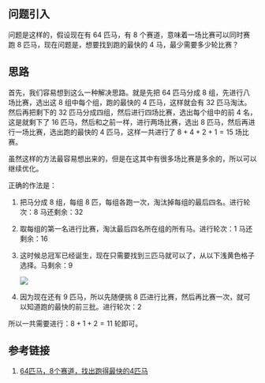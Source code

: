 ## 问题引入

问题是这样的，假设现在有 64 匹马，有 8 个赛道，意味着一场比赛可以同时赛跑 8 匹马，现在问题是，想要找到跑的最快的 4 马，最少需要多少轮比赛？

## 思路

首先，我们容易想到这么一种解决思路。就是先把 64 匹马分成 8 组，先进行八场比赛，选出这 8 组中每个组，跑的最快的 4 匹马，这样就会有 32 匹马淘汰。然后再把剩下的 32 匹马分成四组，然后进行四场比赛，选出每个组中的前 4 名，这是就剩下了 16 匹马，然后和之前一样，进行两场比赛，选出 8 匹马，然后再进行一场比赛，选出跑的最快的 4 匹马，这样一共进行了 $8+4+2+1=15$ 场比赛。

虽然这样的方法最容易想出来的，但是在这其中有很多场比赛是多余的，所以可以继续优化。

正确的作法是：

1. 把马分成 8 组，每组 8 匹，每组各跑一次，淘汰掉每组的最后四名。进行轮次：8 马还剩余：32

2. 取每组的第一名进行比赛，淘汰最后四名所在组的所有马。进行轮次：1 马还剩余：16

3. 这时候总冠军已经诞生，现在只需要找到三匹马就可以了，从以下浅黄色格子选择。马剩余：9

   ![](https://img-blog.csdn.net/20180623225010336?watermark/2/text/aHR0cHM6Ly9ibG9nLmNzZG4ubmV0L3UwMTM4Mjk5NzM=/font/5a6L5L2T/fontsize/400/fill/I0JBQkFCMA==/dissolve/70)

4. 因为现在还有 9 匹马，所以先随便挑 8 匹进行比赛，然后再比赛一次，就可以知道跑的最快的前三批。进行轮次：2

所以一共需要进行：$8+1+2=11$ 轮即可。

## 参考链接

1. [64匹马，8个赛道，找出跑得最快的4匹马](https://blog.csdn.net/u013829973/article/details/80787928)